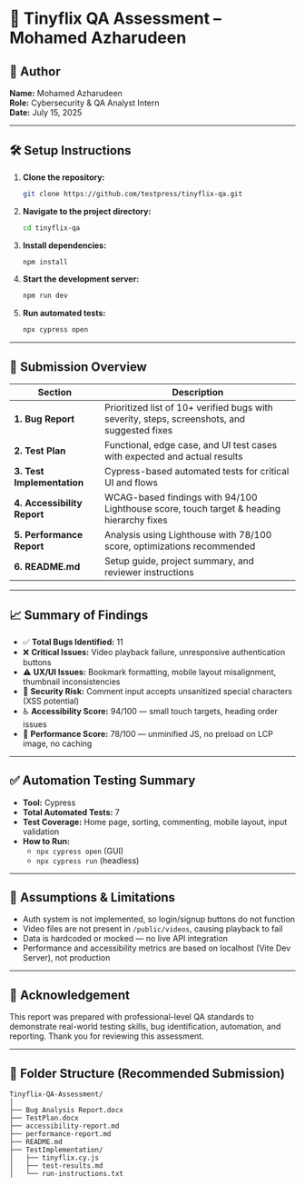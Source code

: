 
# 🎥 Tinyflix QA Assessment – Mohamed Azharudeen

## 🧑 Author
**Name:** Mohamed Azharudeen  
**Role:** Cybersecurity & QA Analyst Intern  
**Date:** July 15, 2025

---

## 🛠 Setup Instructions

1. **Clone the repository:**
   ```bash
   git clone https://github.com/testpress/tinyflix-qa.git
   ```
2. **Navigate to the project directory:**
   ```bash
   cd tinyflix-qa
   ```
3. **Install dependencies:**
   ```bash
   npm install
   ```
4. **Start the development server:**
   ```bash
   npm run dev
   ```
5. **Run automated tests:**
   ```bash
   npx cypress open
   ```

---

## 📑 Submission Overview

| Section | Description |
|---------|-------------|
| **1. Bug Report** | Prioritized list of 10+ verified bugs with severity, steps, screenshots, and suggested fixes |
| **2. Test Plan** | Functional, edge case, and UI test cases with expected and actual results |
| **3. Test Implementation** | Cypress-based automated tests for critical UI and flows |
| **4. Accessibility Report** | WCAG-based findings with 94/100 Lighthouse score, touch target & heading hierarchy fixes |
| **5. Performance Report** | Analysis using Lighthouse with 78/100 score, optimizations recommended |
| **6. README.md** | Setup guide, project summary, and reviewer instructions |

---

## 📈 Summary of Findings

- ✅ **Total Bugs Identified:** 11
- ❌ **Critical Issues:** Video playback failure, unresponsive authentication buttons
- ⚠️ **UX/UI Issues:** Bookmark formatting, mobile layout misalignment, thumbnail inconsistencies
- 🔐 **Security Risk:** Comment input accepts unsanitized special characters (XSS potential)
- ♿ **Accessibility Score:** 94/100 — small touch targets, heading order issues
- 🚀 **Performance Score:** 78/100 — unminified JS, no preload on LCP image, no caching

---

## ✅ Automation Testing Summary

- **Tool:** Cypress
- **Total Automated Tests:** 7
- **Test Coverage:** Home page, sorting, commenting, mobile layout, input validation
- **How to Run:**  
  - `npx cypress open` (GUI)  
  - `npx cypress run` (headless)

---

## 🧩 Assumptions & Limitations

- Auth system is not implemented, so login/signup buttons do not function
- Video files are not present in `/public/videos`, causing playback to fail
- Data is hardcoded or mocked — no live API integration
- Performance and accessibility metrics are based on localhost (Vite Dev Server), not production

---

## 🙏 Acknowledgement

This report was prepared with professional-level QA standards to demonstrate real-world testing skills, bug identification, automation, and reporting. Thank you for reviewing this assessment.

---

## 📂 Folder Structure (Recommended Submission)

```
Tinyflix-QA-Assessment/
│
├── Bug Analysis Report.docx
├── TestPlan.docx
├── accessibility-report.md
├── performance-report.md
├── README.md
├── TestImplementation/
│   ├── tinyflix.cy.js
│   ├── test-results.md
│   └── run-instructions.txt
```
